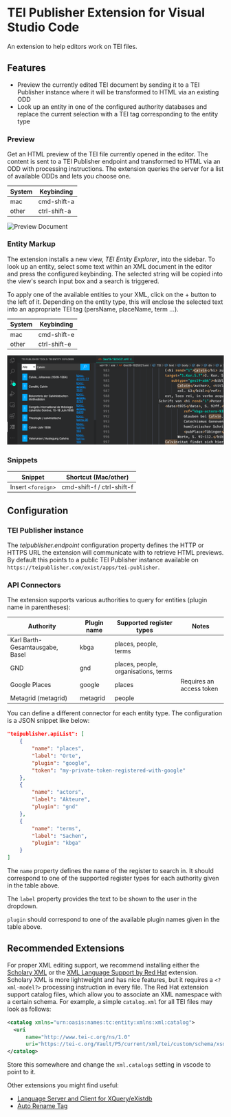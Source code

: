# TEI Publisher Extension for Visual Studio Code

An extension to help editors work on TEI files. 

## Features

* Preview the currently edited TEI document by sending it to a TEI Publisher instance where it will be transformed to HTML via an existing ODD
* Look up an entity in one of the configured authority databases and replace the current selection with a TEI tag corresponding to the entity type

### Preview

Get an HTML preview of the TEI file currently opened in the editor. The content is sent to a TEI Publisher endpoint and transformed to HTML via an ODD with processing instructions. The extension queries the server for a list of available ODDs and lets you choose one.

System | Keybinding
---------|----------
 mac | cmd-shift-a
 other | ctrl-shift-a

![Preview Document](media/screen-preview.gif)

### Entity Markup

The extension installs a new view, _TEI Entity Explorer_, into the sidebar. To look up an entity, select some text within an XML document in the editor and press the configured keybinding. The selected string will be copied into the view's search input box and a search is triggered.

To apply one of the available entities to your XML, click on the + button to the left of it. Depending on the entity type, this will enclose the selected text into an appropriate TEI tag (persName, placeName, term ...).

System | Keybinding
---------|----------
 mac | cmd-shift-e
 other | ctrl-shift-e

![TEI Entity Explorer](media/vscode-entity-explorer.png)

 ### Snippets

Snippet | Shortcut (Mac/other)
---------|----------
 Insert `<foreign>` | cmd-shift-f / ctrl-shift-f

## Configuration

### TEI Publisher instance

The _teipublisher.endpoint_ configuration property defines the HTTP or HTTPS URL the extension will communicate with to retrieve HTML previews. By default this points to a public TEI Publisher instance available on `https://teipublisher.com/exist/apps/tei-publisher`.

### API Connectors

The extension supports various authorities to query for entities (plugin name in parentheses):


Authority | Plugin name | Supported register types | Notes
---------|----------|---------|------------
Karl Barth-Gesamtausgabe, Basel | kbga | places, people, terms |
GND | gnd | places, people, organisations, terms |
Google Places | google | places | Requires an access token
Metagrid (metagrid) | metagrid | people |

You can define a different connector for each entity type. The configuration is a JSON snippet like below:

```json
"teipublisher.apiList": [
    {
        "name": "places",
        "label": "Orte",
        "plugin": "google",
        "token": "my-private-token-registered-with-google"
    },
    {
        "name": "actors",
        "label": "Akteure",
        "plugin": "gnd"
    },
    {
        "name": "terms",
        "label": "Sachen",
        "plugin": "kbga"
    }
]
```

The `name` property defines the name of the register to search in. It should correspond to one of the supported register types for each authority given in the table above.

The `label` property provides the text to be shown to the user in the dropdown.

`plugin` should correspond to one of the available plugin names given in the table above.

## Recommended Extensions

For proper XML editing support, we recommend installing either the [Scholary XML](https://marketplace.visualstudio.com/items?itemName=raffazizzi.sxml) or the [XML Language Support by Red Hat](https://marketplace.visualstudio.com/items?itemName=redhat.vscode-xml) extension. Scholary XML is more lightweight and has nice features, but it requires a `<?xml-model?>` processing instruction in every file. The Red Hat extension support catalog files, which allow you to associate an XML namespace with a certain schema. For example, a simple `catalog.xml` for all TEI files may look as follows:

```xml
<catalog xmlns="urn:oasis:names:tc:entity:xmlns:xml:catalog">
  <uri
      name="http://www.tei-c.org/ns/1.0"
      uri="https://tei-c.org/Vault/P5/current/xml/tei/custom/schema/xsd/tei_all.xsd" />
</catalog>
```

Store this somewhere and change the `xml.catalogs` setting in vscode to point to it.

Other extensions you might find useful:

* [Language Server and Client for XQuery/eXistdb](https://marketplace.visualstudio.com/items?itemName=eXist-db.existdb-vscode)
* [Auto Rename Tag](https://marketplace.visualstudio.com/items?itemName=formulahendry.auto-rename-tag)